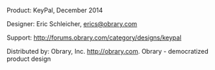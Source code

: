 Product: KeyPal, December 2014

Designer: Eric Schleicher, erics@obrary.com

Support:  http://forums.obrary.com/category/designs/keypal 

Distributed by:  Obrary, Inc.  http://obrary.com.  Obrary - democratized product design